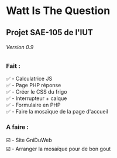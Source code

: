 # Watt Is The Question 

## Projet SAE-105 de l'IUT  
 
###### Version 0.9  

### Fait :  

✅ - Calculatrice JS  
✅ - Page PHP réponse  
✅ - Créer le CSS du frigo  
✅ - Interrupteur + calque  
✅ - Formulaire en PHP  
✅ - Faire la mosaïque de la page d'accueil  

### A faire :  

☑️ - Site GniDuWeb  
☑️ - Arranger la mosaïque pour de bon gout  
